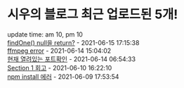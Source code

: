 # 시우의 블로그 최근 업로드된 5개!<br>

update time: am 10, pm 10<br>[findOne() null을 return?](https://velog.io/@dev_shu/findOne-null%EC%9D%84-return) - 2021-06-15 17:15:38<br>
[ffmpeg error](https://velog.io/@dev_shu/ffmpeg-%EC%84%A4%EC%B9%98%EC%A4%91-error) - 2021-06-14 15:04:02<br>
[현재 열려있는 포트확인](https://velog.io/@dev_shu/%ED%98%84%EC%9E%AC-%EC%97%B4%EB%A0%A4%EC%9E%88%EB%8A%94-%ED%8F%AC%ED%8A%B8%ED%99%95%EC%9D%B8) - 2021-06-14 06:54:33<br>
[Section 1 회고](https://velog.io/@dev_shu/Section-1-%ED%9A%8C%EA%B3%A0) - 2021-06-10 16:22:10<br>
[npm install 에러](https://velog.io/@dev_shu/npm-install-%EC%97%90%EB%9F%AC) - 2021-06-09 17:53:54<br>
